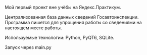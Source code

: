 Мой первый проект вне учёбы на Яндекс.Практикум.

Централизованная база данных сведений Госавтоинспекции.
Программа пишется для упрощения работы со сведениями на настоящем месте работы.

Используемые технологии: Python, PyQT6, SQLite.

Запуск через main.py

